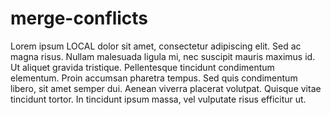 # merge-conflicts

Lorem ipsum LOCAL dolor sit amet, consectetur adipiscing elit. Sed ac magna risus. Nullam malesuada ligula mi, nec suscipit mauris maximus id. Ut aliquet gravida tristique. Pellentesque tincidunt condimentum elementum. Proin accumsan pharetra tempus. Sed quis condimentum libero, sit amet semper dui. Aenean viverra placerat volutpat. Quisque vitae tincidunt tortor. In tincidunt ipsum massa, vel vulputate risus efficitur ut.

